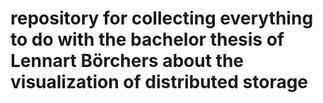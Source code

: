 # repository for collecting everything to do with the bachelor thesis of Lennart Börchers about the visualization of distributed storage

